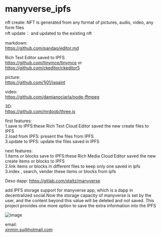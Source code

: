 # manyverse_ipfs

nft create: NFT is generated from any format of pictures, audio, video, any form files  
nft update： and updated to the existing nft  

markdown:  
https://github.com/pandao/editor.md

Rich Text Editor saved to IPFS    
https://github.com/tinymce/tinymce  or https://github.com/ckeditor/ckeditor5  


picture:  
https://github.com/1j01/jspaint 

video:  
https://github.com/damianociarla/node-ffmpeg  

3D:  
https://github.com/mrdoob/three.js

first features:  
1.save to IPFS:these Rich Text Cloud Editor saved the new create files to  IPFS  
2.load from IPFS: present the files from IPFS  
3.update to IPFS: update the files saved in IPFS

next features:  
1.items or blocks save to IPFS:these Rich Media Cloud Editor saved the new create items or blocks to IPFS  
2.link items or blocks in different files to keep only one saved in ipfs  
3.index , search, vender these items or blocks from ipfs   

Deso dapp: 
https://gitlab.com/staltz/manyverse

add IPFS storage support for manyverse app, which is a dapp in decentralized social.Now the storage capacity of manyverse is set by the user, and the content beyond this value will be deleted and not saved. This project provides one more option to save the extra information into the IPFS

![image](https://user-images.githubusercontent.com/16698808/173471175-4948a215-1860-43da-9578-a1e13e16685f.png)



email:  
xinmin.su@hotmail.com   
